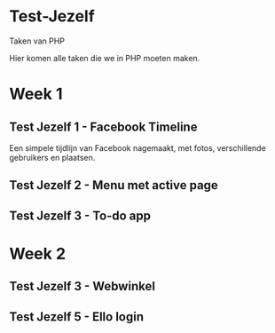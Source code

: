 # Test-Jezelf
Taken van PHP

Hier komen alle taken die we in PHP moeten maken.

# Week 1
Test Jezelf 1 - Facebook Timeline
--------------------------------------
Een simpele tijdlijn van Facebook nagemaakt, met fotos, verschillende gebruikers en plaatsen.

Test Jezelf 2 - Menu met active page
--------------------------------------

Test Jezelf 3 - To-do app
--------------------------------------

# Week 2
Test Jezelf 3 - Webwinkel 
--------------------------------------

Test Jezelf 5 - Ello login
--------------------------------------
